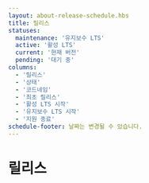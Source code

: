```yaml
---
layout: about-release-schedule.hbs
title: 릴리스
statuses:
  maintenance: '유지보수 LTS'
  active: '활성 LTS'
  current: '현재 버전'
  pending: '대기 중'
columns:
  - '릴리스'
  - '상태'
  - '코드네임'
  - '최초 릴리스'
  - '활성 LTS 시작'
  - '유지보수 LTS 시작'
  - '지원 종료'
schedule-footer: 날짜는 변경될 수 있습니다.
---
```


# 릴리스
 
